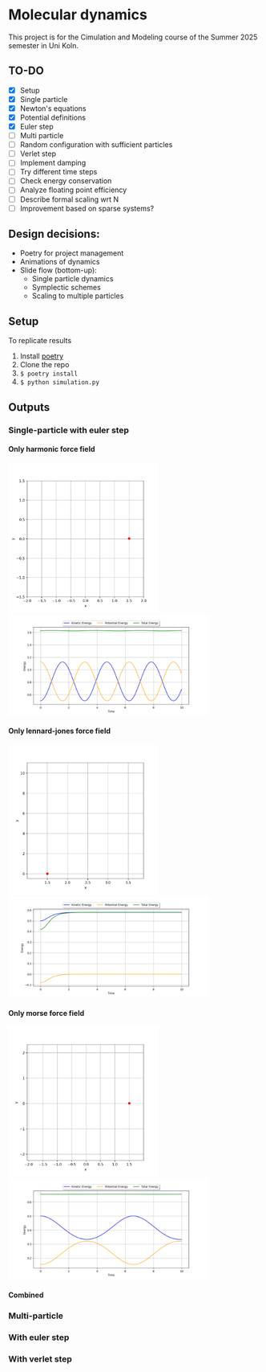 # Molecular dynamics

This project is for the Cimulation and Modeling course of the Summer
2025 semester in Uni Koln.

## TO-DO

 - [x] Setup
 - [x] Single particle
  - [x] Newton's equations
  - [x] Potential definitions
  - [x] Euler step
 - [ ] Multi particle
  - [ ] Random configuration with sufficient particles
  - [ ] Verlet step
 - [ ] Implement damping
 - [ ] Try different time steps
 - [ ] Check energy conservation
 - [ ] Analyze floating point efficiency
 - [ ] Describe formal scaling wrt N
 - [ ] Improvement based on sparse systems?

## Design decisions:

 - Poetry for project management
 - Animations of dynamics
 - Slide flow (bottom-up):
   - Single particle dynamics
   - Symplectic schemes
   - Scaling to multiple particles

## Setup

To replicate results

 1. Install [poetry](https://python-poetry.org/docs/)
 2. Clone the repo
 3. `$ poetry install`
 4. `$ python simulation.py`

## Outputs

### Single-particle with euler step

#### Only harmonic force field

<p float="left">
  <img src="./img/single-particle/harmonic/trajectory.gif" width="300" />
  <img src="./img/single-particle/harmonic/energy.png" width="400" />
</p>

#### Only lennard-jones force field

<p float="left">
  <img src="./img/single-particle/lennard-jones/trajectory.gif" width="300" />
  <img src="./img/single-particle/lennard-jones/energy.png" width="400" />
</p>

#### Only morse force field

<p float="left">
  <img src="./img/single-particle/morse/trajectory.gif" width="300" />
  <img src="./img/single-particle/morse/energy.png" width="400" />
</p>

#### Combined

### Multi-particle

### With euler step

### With verlet step